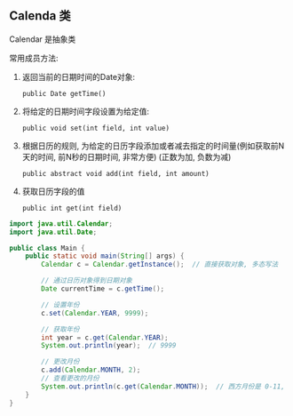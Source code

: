 ## Calenda 类

Calendar 是抽象类

常用成员方法:

1. 返回当前的日期时间的Date对象: 

   `public Date getTime()`

2. 将给定的日期时间字段设置为给定值:

   `public void set(int field, int value)`

3. 根据日历的规则, 为给定的日历字段添加或者减去指定的时间量(例如获取前N天的时间, 前N秒的日期时间, 非常方便) (正数为加, 负数为减)

   `public abstract void add(int field, int amount)`

4. 获取日历字段的值

   `public int get(int field)`



```java
import java.util.Calendar;
import java.util.Date;

public class Main {
    public static void main(String[] args) {
        Calendar c = Calendar.getInstance();  // 直接获取对象, 多态写法

        // 通过日历对象得到日期对象
        Date currentTime = c.getTime();

        // 设置年份
        c.set(Calendar.YEAR, 9999);

        // 获取年份
        int year = c.get(Calendar.YEAR);
        System.out.println(year);  // 9999

        // 更改月份
        c.add(Calendar.MONTH, 2);
        // 查看更改的月份
        System.out.println(c.get(Calendar.MONTH));  // 西方月份是 0-11, 中国是 1-12
    }
}
```

